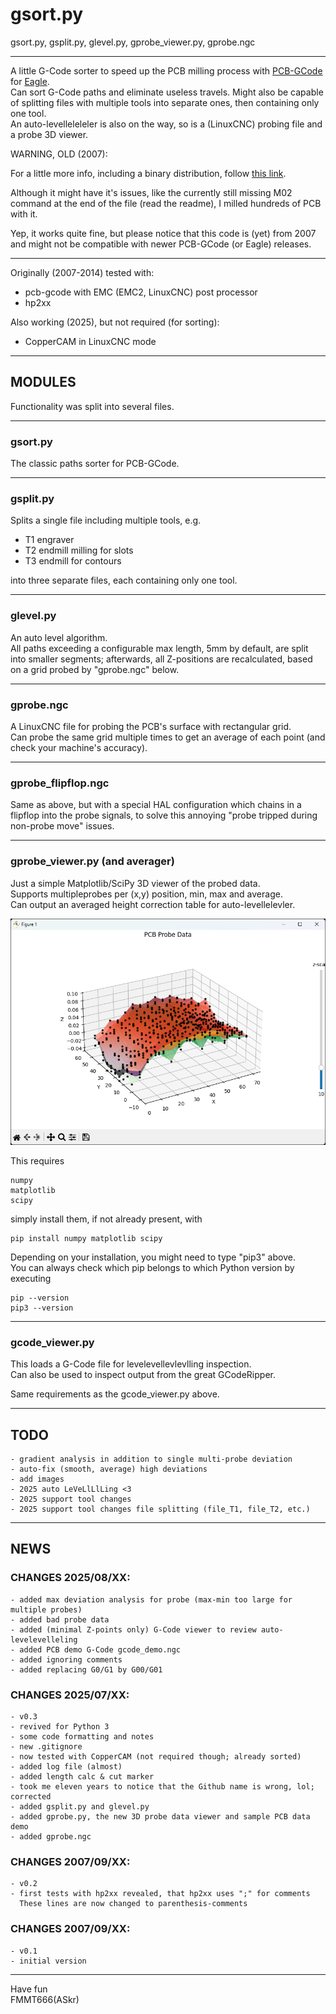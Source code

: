 gsort.py
========
gsort.py, gsplit.py, glevel.py, gprobe_viewer.py, gprobe.ngc

---
A little G-Code sorter to speed up the PCB milling process with [PCB-GCode][1] for [Eagle][2].  
Can sort G-Code paths and eliminate useless travels. Might also be capable of splitting files
with multiple tools into separate ones, then containing only one tool.  
An auto-levelleleleler is also on the way, so is a (LinuxCNC) probing file and a probe 3D viewer.


WARNING, OLD (2007):

For a little more info, including a binary distribution, follow [this link][3]. 

Although it might have it's issues, like the currently still missing M02 command at the end of the
file (read the readme), I milled hundreds of PCB with it.

Yep, it works quite fine, but please notice that this code is (yet) from 2007 and might not
be compatible with newer PCB-GCode (or Eagle) releases.



----------------------------------------------------------------------------------------------

Originally (2007-2014) tested with:

 - pcb-gcode with EMC (EMC2, LinuxCNC) post processor
 - hp2xx

 Also working (2025), but not required (for sorting):

 - CopperCAM in LinuxCNC mode


----------------------------------------------------------------------------------------------
## MODULES

Functionality was split into several files.


---
### gsort.py

The classic paths sorter for PCB-GCode.


---
### gsplit.py

Splits a single file including multiple tools, e.g.

  - T1 engraver
  - T2 endmill milling for slots
  - T3 endmill for contours

into three separate files, each containing only one tool.


---
### glevel.py

An auto level algorithm.  
All paths exceeding a configurable max length, 5mm by default,
are split into smaller segments; afterwards, all Z-positions
are recalculated, based on a grid probed by "gprobe.ngc" below.


---
### gprobe.ngc

A LinuxCNC file for probing the PCB's surface with rectangular grid.  
Can probe the same grid multiple times to get an average of each point
(and check your machine's accuracy).


---
### gprobe_flipflop.ngc

Same as above, but with a special HAL configuration which chains in a flipflop
into the probe signals, to solve this annoying "probe tripped during non-probe move" issues.


---
### gprobe_viewer.py (and averager)

Just a simple Matplotlib/SciPy 3D viewer of the probed data.  
Supports multipleprobes per (x,y) position, min, max and average.  
Can output an averaged height correction table for auto-levellelevler.

![Data of height-probed PCB](images/gprobe_viewer1.png)


This requires

    numpy
    matplotlib
    scipy

simply install them, if not already present, with

    pip install numpy matplotlib scipy

Depending on your installation, you might need to type "pip3" above.  
You can always check which pip belongs to which Python version by executing

    pip --version
    pip3 --version


---
### gcode_viewer.py

This loads a G-Code file for levelevellevlevlling inspection.  
Can also be used to inspect output from the great GCodeRipper.  

Same requirements as the gcode_viewer.py above.



---
## TODO
    - gradient analysis in addition to single multi-probe deviation
    - auto-fix (smooth, average) high deviations
    - add images
    - 2025 auto LeVeLlLlLing <3
    - 2025 support tool changes
    - 2025 support tool changes file splitting (file_T1, file_T2, etc.)


---
## NEWS

### CHANGES 2025/08/XX:
    - added max deviation analysis for probe (max-min too large for multiple probes)
    - added bad probe data
    - added (minimal Z-points only) G-Code viewer to review auto-levelevelleling
    - added PCB demo G-Code gcode_demo.ngc
    - added ignoring comments
    - added replacing G0/G1 by G00/G01


### CHANGES 2025/07/XX:
    - v0.3
    - revived for Python 3
    - some code formatting and notes
    - new .gitignore
    - now tested with CopperCAM (not required though; already sorted)
    - added log file (almost)
    - added length calc & cut marker
    - took me eleven years to notice that the Github name is wrong, lol; corrected
    - added gsplit.py and glevel.py
    - added gprobe.py, the new 3D probe data viewer and sample PCB data demo
    - added gprobe.ngc


### CHANGES 2007/09/XX:
    - v0.2
    - first tests with hp2xx revealed, that hp2xx uses ";" for comments
      These lines are now changed to parenthesis-comments


### CHANGES 2007/09/XX:
    - v0.1
    - initial version



---
Have fun  
FMMT666(ASkr)  


[1]: http://www.pcbgcode.org/
[2]: http://www.cadsoft.de
[3]: http://www.askrprojects.net/software/gsort.html
